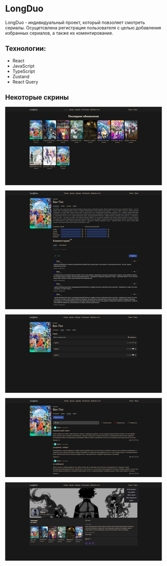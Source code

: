 # LongDuo

LongDuo - индивидуальный проект, который повзоляет смотреть сериалы. Осущетсвлена регистрация пользователя с целью добавления избранных сериалов, а также их коментирование.

## Технологии:

- React
- JavaScript
- TypeScript
- Zustand
- React Query

## Некоторые скрины

![alt text](image.png)

![alt text](image-5.png)

![alt text](image-2.png)

![alt text](image-3.png)

![alt text](image-4.png)
